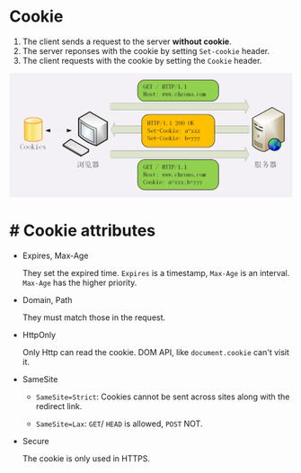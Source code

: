 #  Cookie

1. The client sends a request to the server **without cookie**.
2. The server reponses with the cookie by setting `Set-cookie` header.
3. The client requests with the cookie by setting the `Cookie` header.

![cookie](./img/cookie.png)

# #  Cookie attributes

- Expires, Max-Age

  They set the expired time. `Expires` is a timestamp, `Max-Age` is an interval. `Max-Age` has the higher priority.

- Domain, Path

  They must match those in the request.

- HttpOnly

  Only Http can read the cookie. DOM API, like `document.cookie` can't visit it.

- SameSite

   - `SameSite=Strict`: Cookies cannot be sent across sites along with the redirect link.

   - `SameSite=Lax`: `GET`/ `HEAD` is allowed, `POST` NOT.

- Secure

  The cookie is only used in HTTPS.